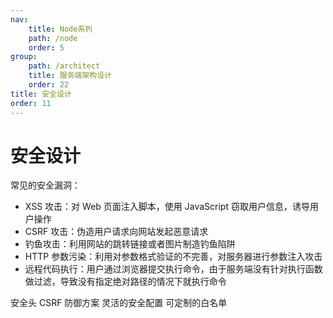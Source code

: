 ```yaml
---
nav:
    title: Node系列
    path: /node
    order: 5
group:
    path: /architect
    title: 服务端架构设计
    order: 22
title: 安全设计
order: 11
---
```


# 安全设计

常见的安全漏洞：

- XSS 攻击：对 Web 页面注入脚本，使用 JavaScript 窃取用户信息，诱导用户操作
- CSRF 攻击：伪造用户请求向网站发起恶意请求
- 钓鱼攻击：利用网站的跳转链接或者图片制造钓鱼陷阱
- HTTP 参数污染：利用对参数格式验证的不完善，对服务器进行参数注入攻击
- 远程代码执行：用户通过浏览器提交执行命令，由于服务端没有针对执行函数做过滤，导致没有指定绝对路径的情况下就执行命令

安全头
CSRF 防御方案
灵活的安全配置
可定制的白名单
